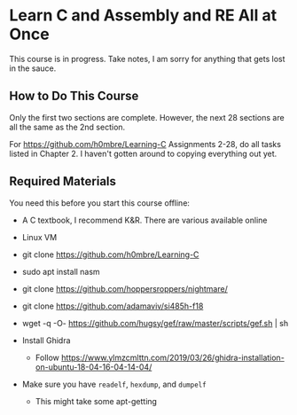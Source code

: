 # Learn C and Assembly and RE All at Once

This course is in progress. Take notes, I am sorry for anything that gets lost in the sauce.

## How to Do This Course
Only the first two sections are complete. 
However, the next 28 sections are all the same as the 2nd section.

For <https://github.com/h0mbre/Learning-C> Assignments 2-28, do all tasks listed in Chapter 2. 
I haven't gotten around to copying everything out yet. 


## Required Materials
You need this before you start this course offline:

* A C textbook, I recommend K&R. There are various available online
* Linux VM

* git clone https://github.com/h0mbre/Learning-C
* sudo apt install nasm
* git clone https://github.com/hoppersroppers/nightmare/
* git clone https://github.com/adamaviv/si485h-f18
* wget -q -O- https://github.com/hugsy/gef/raw/master/scripts/gef.sh | sh
* Install Ghidra
   * Follow https://www.ylmzcmlttn.com/2019/03/26/ghidra-installation-on-ubuntu-18-04-16-04-14-04/
   
* Make sure you have `readelf`, `hexdump`, and `dumpelf`
  * This might take some apt-getting
